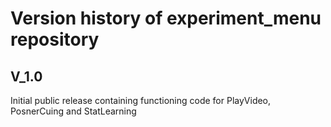 # Version history of experiment_menu repository

## V_1.0
Initial public release containing functioning code for PlayVideo, PosnerCuing and StatLearning
